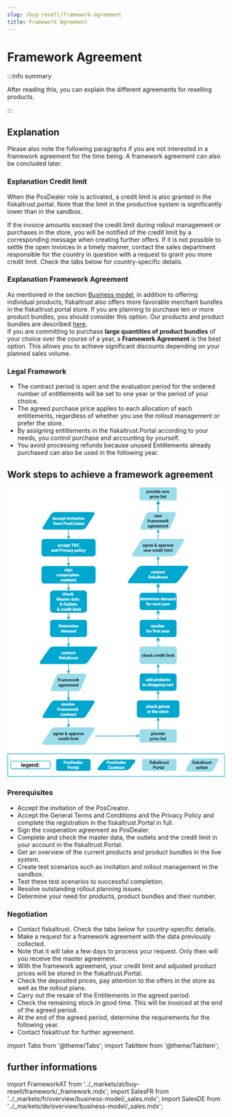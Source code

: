 ```yaml
---
slug: /buy-resell/framework-agreement
title: Framework Agreement
---
```

# Framework Agreement

:::info summary

After reading this, you can explain the different agreements for reselling products.

:::

## Explanation

Please also note the following paragraphs if you are not interested in a framework agreement for the time being. A framework agreement can also be concluded later.

### Explanation Credit limit

When the PosDealer role is activated, a credit limit is also granted in the fiskaltrust.portal. Note that the limit in the productive system is significantly lower than in the sandbox.

If the invoice amounts exceed the credit limit during rollout management or purchases in the store, you will be notified of the credit limit by a corresponding message when creating further offers. 
If it is not possible to settle the open invoices in a timely manner, contact the sales department responsible for the country in question with a request to grant you more credit limit. Check the tabs below for country-specific details.

### Explanation Framework Agreement

As mentioned in the section [Business model](../overview/business-model.md), in addition to offering individual products, fiskaltrust also offers more favorable merchant bundles in the fiskaltrust.portal store. If you are planning to purchase ten or more product bundles, you should consider this option. Our products and product bundles are described [here](products.md).  
If you are committing to purchase **large quantities of product bundles** of your choice over the course of a year, a **Framework Agreement** is the best option. This allows you to achieve significant discounts depending on your planned sales volume.

### Legal Framework

* The contract period is open and the evaluation period for the ordered number of entitlements will be set to one year or the period of your choice.
* The agreed purchase price applies to each allocation of each entitlements, regardless of whether you use the rollout management or prefer the store.
* By assigning entitlements in the fiskaltrust.Portal according to your needs, you control purchase and accounting by yourself.
* You avoid processing refunds because unused Entitlements already purchased can also be used in the following year.

## Work steps to achieve a framework agreement

![Buy & Resell Process](images/buy_resell-details.png "Buy & Resell Process")

### Prerequisites

* Accept the invitation of the PosCreator.
* Accept the General Terms and Conditions and the Privacy Policy and complete the registration in the fiskaltrust.Portal in full.
* Sign the cooperation agreement as PosDealer.
* Complete and check the master data, the outlets and the credit limit in your account in the fiskaltrust.Portal. 
* Get an overview of the current products and product bundles in the live system.
* Create test scenarios such as invitation and rollout management in the sandbox. 
* Test these test scenarios to successful completion.
* Resolve outstanding rollout planning issues.
 * Determine your need for products, product bundles and their number.

### Negotiation

* Contact fiskaltrust. Check the tabs below for country-specific details.
* Make a request for a framework agreement with the data previously collected.
* Note that it will take a few days to process your request. Only then will you receive the master agreement.
* With the framework agreement, your credit limit and adjusted product prices will be stored in the fiskaltrust.Portal.
* Check the deposited prices, pay attention to the offers in the store as well as the rollout plans. 
* Carry out the resale of the Entitlements in the agreed period.
* Check the remaining stock in good time. This will be invoiced at the end of the agreed period.
* At the end of the agreed period, determine the requirements for the following year.
* Contact fiskaltrust for further agreement.

import Tabs from '@theme/Tabs';
import TabItem from '@theme/TabItem';

## further informations

import FrameworkAT from '../_markets/at/buy-resell/framework/_framework.mdx';
import SalesFR from '../_markets/fr/overview/business-model/_sales.mdx';
import SalesDE from '../_markets/de/overview/business-model/_sales.mdx';

<Tabs groupId="market">

  <TabItem value="AT" label="Austria">
    <FrameworkAT />
  </TabItem>

  <TabItem value="FR" label="France">
    <SalesFR />
  </TabItem>

  <TabItem value="DE" label="Germany">
    <SalesDE />
  </TabItem>

</Tabs>